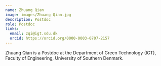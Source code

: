 ```yaml
---
name: Zhuang Qian
image: images/Zhuang Qian.jpg
description: Postdoc
role: Postdoc
links:
  email: zqi@igt.sdu.dk
  orcid: https://orcid.org/0000-0003-0707-2157
---
```


Zhuang Qian is a Postdoc at the Department of Green Technology (IGT), Faculty of Engineering, University of Southern Denmark.
